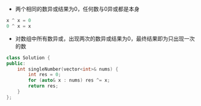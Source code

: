 * 两个相同的数异或结果为0，任何数与0异或都是本身

```cpp
x ^ x = 0
0 ^ x = x
```

* 对数组中所有数异或，出现两次的数异或结果为0，最终结果即为只出现一次的数

```cpp
class Solution {
public:
    int singleNumber(vector<int>& nums) {
        int res = 0;
        for (auto& x : nums) res ^= x;
        return res;
    }
};
```
